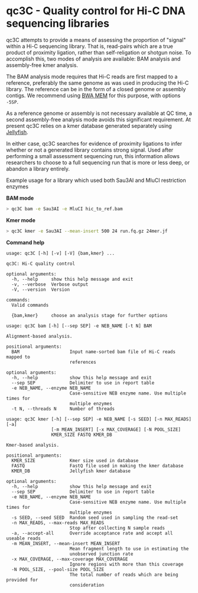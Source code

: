 # qc3C - Quality control for Hi-C DNA sequencing libraries

qc3C attempts to provide a means of assessing the proportion of "signal" within a Hi-C sequencing library. That is, read-pairs which are a true product of proximity ligation, rather than self-religation or shotgun noise. To accomplish this, two modes of analysis are available: BAM analysis and assembly-free kmer analysis. 

The BAM analysis mode requires that Hi-C reads are first mapped to a reference, preferably the same genome as was used in producing the Hi-C library. The reference can be in the form of a closed genome or assembly contigs. We recommend using [BWA MEM](https://github.com/lh3/bwa) for this purpose, with options `-5SP`.
 
As a reference genome or assembly is not necessary available at QC time, a second assembly-free analysis mode avoids this significant requirement. At present qc3C relies on a kmer database generated separately using [Jellyfish](https://github.com/gmarcais/jellyfish).

In either case, qc3C searches for evidence of proximity ligations to infer whether or not a generated library contains strong signal. Used after performing a small assessment sequencing run, this information allows researchers to choose to a full sequencing run that is more or less deep, or abandon a library entirely. 

Example usage for a library which used both Sau3AI and MluCI restriction enzymes

**BAM mode**
```bash
> qc3C bam -e Sau3AI -e MluCI hic_to_ref.bam

```
**Kmer mode**
```bash
> qc3C kmer -e Sau3AI --mean-insert 500 24 run.fq.gz 24mer.jf
```


**Command help**

```$bash
usage: qc3C [-h] [-v] [-V] {bam,kmer} ...

qc3C: Hi-C quality control

optional arguments:
  -h, --help     show this help message and exit
  -v, --verbose  Verbose output
  -V, --version  Version

commands:
  Valid commands

  {bam,kmer}     choose an analysis stage for further options
```

```$bash
usage: qc3C bam [-h] [--sep SEP] -e NEB_NAME [-t N] BAM

Alignment-based analysis.

positional arguments:
  BAM                   Input name-sorted bam file of Hi-C reads mapped to 
                        references

optional arguments:
  -h, --help            show this help message and exit
  --sep SEP             Delimiter to use in report table
  -e NEB_NAME, --enzyme NEB_NAME
                        Case-sensitive NEB enzyme name. Use multiple times for
                        multiple enzymes
  -t N, --threads N     Number of threads
```

```$bash
usage: qc3C kmer [-h] [--sep SEP] -e NEB_NAME [-s SEED] [-n MAX_READS] [-a]
                 [-m MEAN_INSERT] [-x MAX_COVERAGE] [-N POOL_SIZE]
                 KMER_SIZE FASTQ KMER_DB

Kmer-based analysis.

positional arguments:
  KMER_SIZE             Kmer size used in database
  FASTQ                 FastQ file used in making the kmer database
  KMER_DB               Jellyfish kmer database

optional arguments:
  -h, --help            show this help message and exit
  --sep SEP             Delimiter to use in report table
  -e NEB_NAME, --enzyme NEB_NAME
                        Case-sensitive NEB enzyme name. Use multiple times for
                        multiple enzymes
  -s SEED, --seed SEED  Random seed used in sampling the read-set
  -n MAX_READS, --max-reads MAX_READS
                        Stop after collecting N sample reads
  -a, --accept-all      Override acceptance rate and accept all useable reads
  -m MEAN_INSERT, --mean-insert MEAN_INSERT
                        Mean fragment length to use in estimating the
                        unobserved junction rate
  -x MAX_COVERAGE, --max-coverage MAX_COVERAGE
                        Ignore regions with more than this coverage
  -N POOL_SIZE, --pool-size POOL_SIZE
                        The total number of reads which are being provided for
                        consideration

```